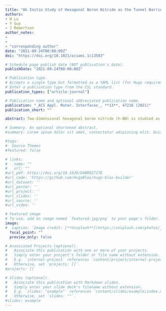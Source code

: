 ```yaml
---
title: "Ab Initio Study of Hexagonal Boron Nitride as the Tunnel Barrier in Magnetic Tunnel Junctions"
authors:
- H Lu
- Y Guo
- J Robertson
author_notes:
-
-
- "corresponding author"
date: "2021-09-24T00:00:00Z"
doi: "https://doi.org/10.1021/acsami.1c13583"

# Schedule page publish date (NOT publication's date).
publishDate: "2021-09-24T00:00:00Z"

# Publication type.
# Accepts a single type but formatted as a YAML list (for Hugo requirements).
# Enter a publication type from the CSL standard.
publication_types: ["article-journal"]

# Publication name and optional abbreviated publication name.
publication: "_ACS Appl. Mater. Interfaces_, **13**, 47226 (2021)"
publication_short: ""

abstract: Two-dimensional hexagonal boron nitride (h-BN) is studied as a tunnel barrier in magnetic tunnel junctions (MTJs) as a possible alternative to MgO. The tunnel magnetoresistance (TMR) of such MTJs is calculated as a function of whether the interface involves the chemi- or physisorptive site of h-BN atoms on the metal electrodes, Fe, Co, or Ni. It is found that the physisorptive site on average produces higher TMR values, whereas the chemisorptive site has the greater binding energy but lower TMR. It is found that alloying the electrodes with an inert metal-like Pt can induce the preferred absorption site on Co to become a physisorptive site, enabling a higher TMR value. It is found that the choice of physisorptive sites of each element gives more Schottky-like dependence of their Schottky barrier heights on the metal work function.

# Summary. An optional shortened abstract.
#summary: Lorem ipsum dolor sit amet, consectetur adipiscing elit. Duis posuere tellus ac convallis placerat. Proin tincidunt magna sed ex sollicitudin condimentum.

#tags:
#- Source Themes
#featured: false

# links:
# - name: ""
#   url: ""
#url_pdf: https://doi.org/10.1039/D4NR02717E
#url_code: 'https://github.com/HugoBlox/hugo-blox-builder'
#url_dataset: ''
#url_poster: ''
#url_project: ''
#url_slides: ''
#url_source: ''
#url_video: ''

# Featured image
# To use, add an image named `featured.jpg/png` to your page's folder. 
image:
#  caption: 'Image credit: [**Unsplash**](https://unsplash.com/photos/jdD8gXaTZsc)'
  focal_point: ""
  preview_only: false

# Associated Projects (optional).
#   Associate this publication with one or more of your projects.
#   Simply enter your project's folder or file name without extension.
#   E.g. `internal-project` references `content/project/internal-project/index.md`.
#   Otherwise, set `projects: []`.
#projects: []

# Slides (optional).
#   Associate this publication with Markdown slides.
#   Simply enter your slide deck's filename without extension.
#   E.g. `slides: "example"` references `content/slides/example/index.md`.
#   Otherwise, set `slides: ""`.
#slides: example
---
```

